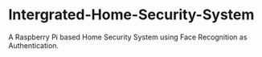 # Intergrated-Home-Security-System
A Raspberry Pi based Home Security System using Face Recognition as Authentication.
